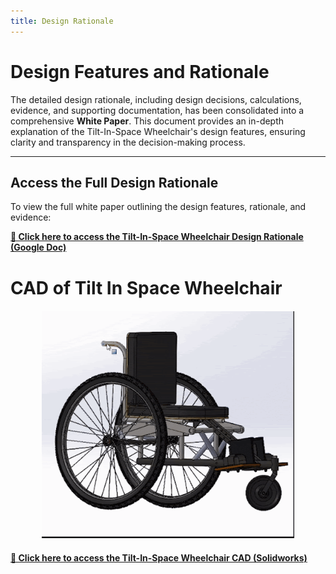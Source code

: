 ```yaml
---
title: Design Rationale
---
```


<link rel="stylesheet" href="assets/style.css">

<h1 class="manual-header">Design Features and Rationale</h1>


The detailed design rationale, including design decisions, calculations, evidence, and supporting documentation, has been consolidated into a comprehensive **White Paper**. This document provides an in-depth explanation of the Tilt-In-Space Wheelchair's design features, ensuring clarity and transparency in the decision-making process.

---

## Access the Full Design Rationale

To view the full white paper outlining the design features, rationale, and evidence:

**[🔗 Click here to access the Tilt-In-Space Wheelchair Design Rationale (Google Doc)](https://docs.google.com/document/d/1TS_quRtzBsa6iBTKbUMOw3JwEazzCW9Is7TqMeRp_rw/edit?usp=sharing)**  

# CAD of Tilt In Space Wheelchair
<div style="text-align: center; margin: 20px 0;">
    <img src="wheelchair.gif" alt="Wheelchair Demonstration" style="width: 80%; height: auto;">
</div>

**[🔗 Click here to access the Tilt-In-Space Wheelchair CAD (Solidworks)](https://docs.google.com/document/d/1TS_quRtzBsa6iBTKbUMOw3JwEazzCW9Is7TqMeRp_rw/edit?usp=sharing)** 
